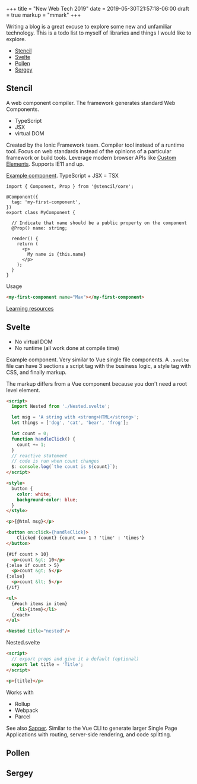 +++
title = "New Web Tech 2019"
date = 2019-05-30T21:57:18-06:00
draft = true
markup = "mmark"
+++

Writing a blog is a great excuse to explore some new and unfamiliar technology. This is a todo list to myself of libraries and things I would like to explore.

- [Stencil](https://stenciljs.com/)
- [Svelte](https://svelte.dev/)
- [Pollen](https://docs.racket-lang.org/pollen/)
- [Sergey](https://sergey.cool/)

## Stencil

A web component compiler. The framework generates standard Web Components.

- TypeScript
- JSX
- virtual DOM

Created by the Ionic Framework team. Compiler tool instead of a runtime tool. Focus on web standards instead of the opinions of a particular framework or build tools. Leverage modern browser APIs like [Custom Elements](https://developer.mozilla.org/en-US/docs/Web/Web_Components/Using_custom_elements). Supports IE11 and up.

[Example component](https://stenciljs.com/docs/my-first-component). TypeScript + JSX = TSX

```tsx
import { Component, Prop } from '@stencil/core';

@Component({
  tag: 'my-first-component',
})
export class MyComponent {

  // Indicate that name should be a public property on the component
  @Prop() name: string;

  render() {
    return (
      <p>
        My name is {this.name}
      </p>
    );
  }
}
```

Usage

```html
<my-first-component name="Max"></my-first-component>
```

[Learning resources](https://stenciljs.com/resources)

## Svelte

- No virtual DOM
- No runtime (all work done at compile time)

Example component. Very similar to Vue single file components. A `.svelte` file can have 3 sections a script tag with the business logic, a style tag with CSS, and finally markup.

The markup differs from a Vue component because you don't need a root level element.

```html
<script>
  import Nested from './Nested.svelte';

  let msg = 'A string with <strong>HTML</strong>';
  let things = ['dog', 'cat', 'bear', 'frog'];

  let count = 0;
  function handleClick() {
    count += 1;
  }
  // reactive statement
  // code is run when count changes
  $: console.log(`the count is ${count}`);
</script>

<style>
  button {
    color: white;
    background-color: blue;
  }
</style>

<p>{@html msg}</p>

<button on:click={handleClick}>
	Clicked {count} {count === 1 ? 'time' : 'times'}
</button>

{#if count > 10}
  <p>count &gt; 10</p>
{:else if count > 5}
  <p>count &gt; 5</p>
{:else}
  <p>count &lt; 5</p>
{/if}

<ul>
  {#each items in item}
    <li>{item}</li>
  {/each>
</ul>

<Nested title="nested"/>
```
Nested.svelte
```html
<script>
  // export props and give it a default (optional)
  export let title = 'Title';
</script>

<p>{title}</p>
```

Works with

- Rollup
- Webpack
- Parcel

See also [Sapper](https://sapper.svelte.dev/). Similar to the Vue CLI to generate larger Single Page Applications with routing, server-side rendering, and code splitting.

## Pollen

## Sergey

